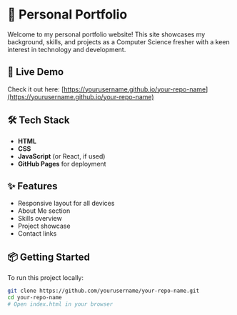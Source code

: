 
# 🌟 Personal Portfolio

Welcome to my personal portfolio website! This site showcases my background, skills, and projects as a Computer Science fresher with a keen interest in technology and development.

## 📍 Live Demo

Check it out here: [https://yourusername.github.io/your-repo-name](https://yourusername.github.io/your-repo-name)

## 🛠️ Tech Stack

- **HTML**
- **CSS**
- **JavaScript** (or React, if used)
- **GitHub Pages** for deployment

## ✨ Features

- Responsive layout for all devices
- About Me section
- Skills overview
- Project showcase
- Contact links

## 📦 Getting Started

To run this project locally:

```bash
git clone https://github.com/yourusername/your-repo-name.git
cd your-repo-name
# Open index.html in your browser
